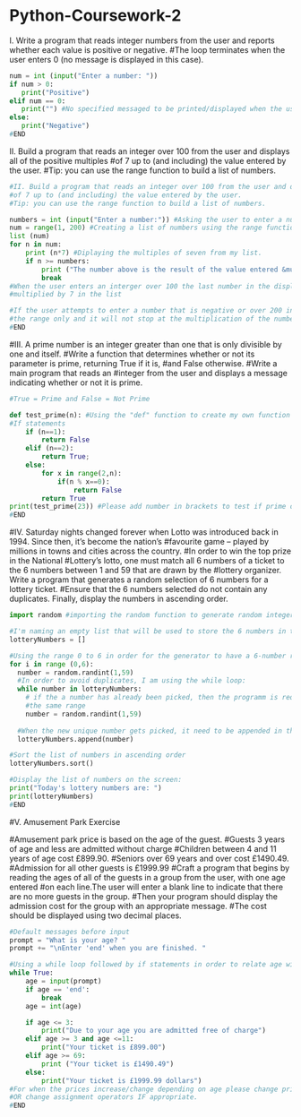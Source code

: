 # Python-Coursework-2
I. Write a program that reads integer numbers from the user and reports whether each value is positive or negative.
#The loop terminates when the user enters 0 (no message is displayed in this case).
```python
num = int (input("Enter a number: "))
if num > 0:
   print("Positive")
elif num == 0:
   print("") #No specified messaged to be printed/displayed when the user enters number 0. 
else:
   print("Negative")
#END
```
II. Build a program that reads an integer over 100 from the user and displays all of the positive multiples 
#of 7 up to (and including) the value entered by the user. 
#Tip: you can use the range function to build a list of numbers.
```python
#II. Build a program that reads an integer over 100 from the user and displays all of the positive multiples 
#of 7 up to (and including) the value entered by the user. 
#Tip: you can use the range function to build a list of numbers. 

numbers = int (input("Enter a number:")) #Asking the user to enter a number. 
num = range(1, 200) #Creating a list of numbers using the range function. 
list (num)
for n in num: 
    print (n*7) #Diplaying the multiples of seven from my list. 
    if n >= numbers:
        print ("The number above is the result of the value entered &multiplied by 7, That's the end of the program.")
        break
#When the user enters an interger over 100 the last number in the displayed result would be the value entered
#multiplied by 7 in the list 

#If the user attempts to enter a number that is negative or over 200 in the range them the output would just be the
#the range only and it will not stop at the multiplication of the number that was entered by the user.
#END
```
#III. A prime number is an integer greater than one that is only divisible by one and itself. 
#Write a function that determines whether or not its parameter is prime, returning True if it is, 
#and False otherwise. 
#Write a main program that reads an
#integer from the user and displays a message indicating whether or not it is prime. 
```python
#True = Prime and False = Not Prime 

def test_prime(n): #Using the "def" function to create my own function that tests if numbers given are prime or not
#If statements     
    if (n==1):
        return False
    elif (n==2):
        return True;
    else:
        for x in range(2,n):
            if(n % x==0):
                return False
        return True             
print(test_prime(23)) #Please add number in brackets to test if prime or not. 
#END
```
#IV. Saturday nights changed forever when Lotto was introduced back in 1994. Since then, it’s become the nation’s
#favourite game – played by millions in towns and cities across the country. 
#In order to win the top prize in the National
#Lottery’s lotto, one must match all 6 numbers of a ticket to the 6 numbers between 1 and 59 that are drawn by the
#lottery organizer. Write a program that generates a random selection of 6 numbers for a lottery ticket. 
#Ensure that the 6 numbers selected do not contain any duplicates. Finally, display the numbers in ascending order.
```python
import random #importing the random function to generate random integers.

#I'm naming an empty list that will be used to store the 6 numbers in the lottery.
lotteryNumbers = []

#Using the range 0 to 6 in order for the generator to have a 6-number range. 
for i in range (0,6):
  number = random.randint(1,59)
  #In order to avoid duplicates, I am using the while loop:
  while number in lotteryNumbers:
    # if the a number has already been picked, then the programm is required to pick a different number within
    #the same range
    number = random.randint(1,59)
  
  #When the new unique number gets picked, it need to be appended in the list. 
  lotteryNumbers.append(number)

#Sort the list of numbers in ascending order
lotteryNumbers.sort()

#Display the list of numbers on the screen:
print("Today's lottery numbers are: ") 
print(lotteryNumbers)
#END
```
#V. Amusement Park Exercise 

#Amusement park price is based on the age of the guest.
#Guests 3 years of age and less are admitted without charge
#Children between 4 and 11 years of age cost £899.90.
#Seniors over 69 years and over cost £1490.49.
#Admission for all other guests is £1999.99
#Craft a program that begins by reading the ages of all of the guests in a group from the user, with one age entered 
#on each line.The user will enter a blank line to indicate that there are no more guests in the group. 
#Then your program should display the admission cost for the group with an appropriate message. 
#The cost should be displayed using two decimal places.
```python
#Default messages before input
prompt = "What is your age? "
prompt += "\nEnter 'end' when you are finished. "

#Using a while loop followed by if statements in order to relate age with price. 
while True:
    age = input(prompt)
    if age == 'end':
        break
    age = int(age)

    if age <= 3:
        print("Due to your age you are admitted free of charge")
    elif age >= 3 and age <=11:
        print("Your ticket is £899.00")
    elif age >= 69:
        print ("Your ticket is £1490.49")
    else:
        print("Your ticket is £1999.99 dollars")
#For when the prices increase/change depending on age please change print statements to print the appropriate price
#OR change assignment operators IF appropriate. 
#END

